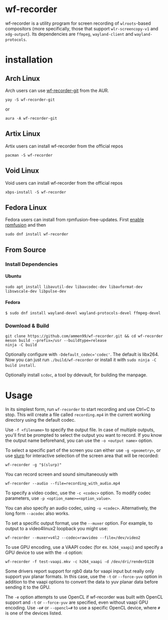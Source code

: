 # wf-recorder

wf-recorder is a utility program for screen recording of `wlroots`-based compositors (more specifically, those that support `wlr-screencopy-v1` and `xdg-output`). Its dependencies are `ffmpeg`, `wayland-client` and `wayland-protocols`.

# installation

## Arch Linux

Arch users can use [wf-recorder-git](https://aur.archlinux.org/packages/wf-recorder-git/) from the AUR.
```
yay -S wf-recorder-git
```

or

```
aura -A wf-recorder-git
```

## Artix Linux

Artix users can install wf-recorder from the official repos
```
pacman -S wf-recorder
```

## Void Linux

Void users can install wf-recorder from the official repos
```
xbps-install -S wf-recorder
```

## Fedora Linux

Fedora users can install from rpmfusion-free-updates. First [enable rpmfusion](https://rpmfusion.org/Configuration) and then
```
sudo dnf install wf-recorder
```

## From Source
### Install Dependencies

#### Ubuntu
```
sudo apt install libavutil-dev libavcodec-dev libavformat-dev libswscale-dev libpulse-dev
```

#### Fedora
```
$ sudo dnf install wayland-devel wayland-protocols-devel ffmpeg-devel
```

### Download & Build
```
git clone https://github.com/ammen99/wf-recorder.git && cd wf-recorder
meson build --prefix=/usr --buildtype=release
ninja -C build
```
Optionally configure with `-Ddefault_codec='codec'`. The default is libx264. Now you can just run `./build/wf-recorder` or install it with `sudo ninja -C build install`.

Optionally install `scdoc`, a tool by ddevault, for building the manpage.

# Usage
In its simplest form, run `wf-recorder` to start recording and use Ctrl+C to stop. This will create a file called `recording.mp4` in the current working directory using the default codec.

Use `-f <filename>` to specify the output file. In case of multiple outputs, you'll first be prompted to select the output you want to record. If you know the output name beforehand, you can use the `-o <output name>` option.

To select a specific part of the screen you can either use `-g <geometry>`, or use [slurp](https://github.com/emersion/slurp) for interactive selection of the screen area that will be recorded:

```
wf-recorder -g "$(slurp)"
```

You can record screen and sound simultaneously with

```
wf-recorder --audio --file=recording_with_audio.mp4
```

To specify a video codec, use the `-c <codec>` option. To modify codec parameters, use `-p <option_name>=<option_value>`.

You can also specify an audio codec, using `-u <codec>`. Alternatively, the long form `--acodec` also works. 

To set a specific output format, use the `--muxer` option. For example, to output to a video4linux2 loopback you might use:
```
wf-recorder --muxer=v4l2 --codec=rawvideo --file=/dev/video2
```

To use GPU encoding, use a VAAPI codec (for ex. `h264_vaapi`) and specify a GPU device to use with the `-d` option:
```
wf-recorder -f test-vaapi.mkv -c h264_vaapi -d /dev/dri/renderD128
```
Some drivers report support for rgb0 data for vaapi input but really only support yuv planar formats. In this case, use the `-t` or `--force-yuv` option in addition to the vaapi options to convert the data to yuv planar data before sending it to the GPU.

The `-e` option attempts to use OpenCL if wf-recorder was built with OpenCL support and `-t` or `--force-yuv` are specified, even without vaapi GPU encoding. Use `-e#` or `--opencl=#` to use a specific OpenCL device, where `#` is one of the devices listed.

